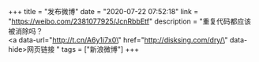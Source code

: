 +++
title = "发布微博"
date = "2020-07-22 07:52:18"
link = "https://weibo.com/2381077925/JcnRbbEtf"
description = "重复代码都应该被消除吗？<br><a data-url=\"http://t.cn/A6y1i7x0\" href=\"http://disksing.com/dry/\" data-hide>网页链接</a> "
tags = ["新浪微博"]
+++
